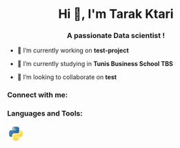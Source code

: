 <h1 align="center">Hi 👋, I'm Tarak Ktari</h1>
<h3 align="center">A passionate Data scientist !</h3>

- 🔭 I’m currently working on **test-project**

- 🌱 I’m currently studying in **Tunis Business School TBS**

- 👯 I’m looking to collaborate on **test**

<h3 align="left">Connect with me:</h3>
<p align="left">
</p>

<h3 align="left">Languages and Tools:</h3>
<p align="left"> <a href="https://www.python.org" target="_blank" rel="noreferrer"> <img src="https://raw.githubusercontent.com/devicons/devicon/master/icons/python/python-original.svg" alt="python" width="40" height="40"/> </a> </p>
